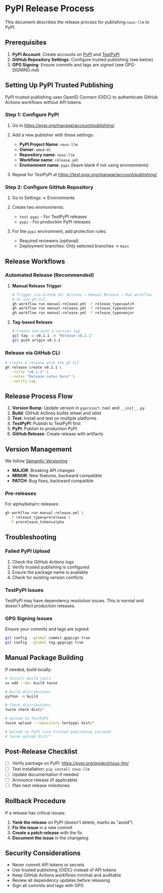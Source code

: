 # PyPI Release Process

This document describes the release process for publishing `nous-llm` to PyPI.

## Prerequisites

1. **PyPI Account**: Create accounts on [PyPI](https://pypi.org) and [TestPyPI](https://test.pypi.org)
2. **GitHub Repository Settings**: Configure trusted publishing (see below)
3. **GPG Signing**: Ensure commits and tags are signed (see GPG-SIGNING.md)

## Setting Up PyPI Trusted Publishing

PyPI trusted publishing uses OpenID Connect (OIDC) to authenticate GitHub Actions workflows without API tokens.

### Step 1: Configure PyPI

1. Go to https://pypi.org/manage/account/publishing/
2. Add a new publisher with these settings:
   - **PyPI Project Name**: `nous-llm`
   - **Owner**: `amod-ml`
   - **Repository name**: `nous-llm`
   - **Workflow name**: `release.yml`
   - **Environment name**: `pypi` (leave blank if not using environments)

3. Repeat for TestPyPI at https://test.pypi.org/manage/account/publishing/

### Step 2: Configure GitHub Repository

1. Go to Settings → Environments
2. Create two environments:
   - `test-pypi` - For TestPyPI releases
   - `pypi` - For production PyPI releases

3. For the `pypi` environment, add protection rules:
   - Required reviewers (optional)
   - Deployment branches: Only selected branches → `main`

## Release Workflows

### Automated Release (Recommended)

1. **Manual Release Trigger**:
   ```bash
   # Trigger via GitHub UI: Actions → Manual Release → Run workflow
   # Or use gh CLI:
   gh workflow run manual-release.yml -f release_type=patch
   gh workflow run manual-release.yml -f release_type=minor
   gh workflow run manual-release.yml -f release_type=major
   ```

2. **Tag-based Release**:
   ```bash
   # Create and push a version tag
   git tag -a v0.1.1 -m "Release v0.1.1"
   git push origin v0.1.1
   ```

### Release via GitHub CLI

```bash
# Create a release with the gh CLI
gh release create v0.1.1 \
  --title "v0.1.1" \
  --notes "Release notes here" \
  --verify-tag
```

## Release Process Flow

1. **Version Bump**: Update version in `pyproject.toml` and `__init__.py`
2. **Build**: GitHub Actions builds wheel and sdist
3. **Test**: Install and test on multiple platforms
4. **TestPyPI**: Publish to TestPyPI first
5. **PyPI**: Publish to production PyPI
6. **GitHub Release**: Create release with artifacts

## Version Management

We follow [Semantic Versioning](https://semver.org/):
- **MAJOR**: Breaking API changes
- **MINOR**: New features, backward compatible
- **PATCH**: Bug fixes, backward compatible

### Pre-releases

For alpha/beta/rc releases:
```bash
gh workflow run manual-release.yml \
  -f release_type=prerelease \
  -f prerelease_token=alpha
```

## Troubleshooting

### Failed PyPI Upload

1. Check the GitHub Actions logs
2. Verify trusted publishing is configured
3. Ensure the package name is available
4. Check for existing version conflicts

### TestPyPI Issues

TestPyPI may have dependency resolution issues. This is normal and doesn't affect production releases.

### GPG Signing Issues

Ensure your commits and tags are signed:
```bash
git config --global commit.gpgsign true
git config --global tag.gpgsign true
```

## Manual Package Building

If needed, build locally:
```bash
# Install build tools
uv add --dev build twine

# Build distributions
python -m build

# Check distributions
twine check dist/*

# Upload to TestPyPI
twine upload --repository testpypi dist/*

# Upload to PyPI (use trusted publishing instead)
# twine upload dist/*
```

## Post-Release Checklist

- [ ] Verify package on PyPI: https://pypi.org/project/nous-llm/
- [ ] Test installation: `pip install nous-llm`
- [ ] Update documentation if needed
- [ ] Announce release (if applicable)
- [ ] Plan next release milestones

## Rollback Procedure

If a release has critical issues:

1. **Yank the release** on PyPI (doesn't delete, marks as "avoid")
2. **Fix the issue** in a new commit
3. **Create a patch release** with the fix
4. **Document the issue** in the changelog

## Security Considerations

- Never commit API tokens or secrets
- Use trusted publishing (OIDC) instead of API tokens
- Keep GitHub Actions workflows minimal and auditable
- Review all dependency updates before releasing
- Sign all commits and tags with GPG
